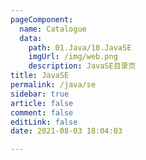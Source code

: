 ```yaml
---
pageComponent: 
  name: Catalogue
  data: 
    path: 01.Java/10.JavaSE
    imgUrl: /img/web.png
    description: JavaSE目录页
title: JavaSE
permalink: /java/se
sidebar: true
article: false
comment: false
editLink: false
date: 2021-08-03 18:04:03

---
```



